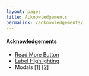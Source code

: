```yaml
---
layout: pages
title: Acknowledgements
permalink: /acknowledgements/
---
```


#### Acknowledgements
<ul class="body">
  <li><a href="https://jonnylangefeld.com/blog/how-to-add-a-read-more-button-that-doesnt-suck-to-your-jekyll-blog" target="_blank">Read More Button</a></li>
  <li><a href="https://stackoverflow.com/questions/3359390/how-can-i-activate-a-css-style-for-a-label-when-hovering-over-the-associated-che" target="_blank">Label Highlighting</a></li>
  <li>Modals <a href="https://www.w3schools.com/howto/howto_css_modal_images.asp" target="_blank">[1]</a> <a href="https://stackoverflow.com/questions/47798971/several-modal-images-on-page" target="_blank">[2]</a></li>
</ul>

